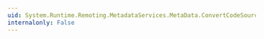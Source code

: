 ```yaml
---
uid: System.Runtime.Remoting.MetadataServices.MetaData.ConvertCodeSourceFileToAssemblyFile(System.String,System.String,System.String)
internalonly: False
---
```

